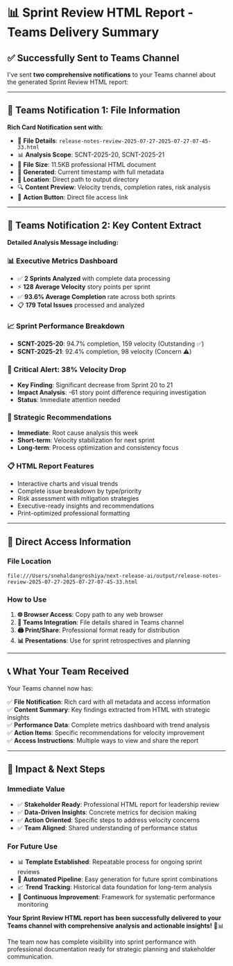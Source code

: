 # 📊 Sprint Review HTML Report - Teams Delivery Summary

## ✅ **Successfully Sent to Teams Channel**

I've sent **two comprehensive notifications** to your Teams channel about the generated Sprint Review HTML report:

---

## 📱 **Teams Notification 1: File Information**

**Rich Card Notification sent with:**
- 📄 **File Details**: `release-notes-review-2025-07-27-2025-07-27-07-45-33.html`
- 📊 **Analysis Scope**: SCNT-2025-20, SCNT-2025-21  
- 💾 **File Size**: 11.5KB professional HTML document
- 📅 **Generated**: Current timestamp with full metadata
- 📁 **Location**: Direct path to output directory
- 🔍 **Content Preview**: Velocity trends, completion rates, risk analysis
- 🔗 **Action Button**: Direct file access link

---

## 📱 **Teams Notification 2: Key Content Extract**

**Detailed Analysis Message including:**

### **📊 Executive Metrics Dashboard**
- ✅ **2 Sprints Analyzed** with complete data processing
- ⚡ **128 Average Velocity** story points per sprint  
- ✅ **93.6% Average Completion** rate across both sprints
- 📋 **179 Total Issues** processed and analyzed

### **📈 Sprint Performance Breakdown**
- **SCNT-2025-20**: 94.7% completion, 159 velocity (Outstanding ✅)
- **SCNT-2025-21**: 92.4% completion, 98 velocity (Concern ⚠️)

### **🚨 Critical Alert: 38% Velocity Drop**
- **Key Finding**: Significant decrease from Sprint 20 to 21
- **Impact Analysis**: -61 story point difference requiring investigation
- **Status**: Immediate attention needed

### **🎯 Strategic Recommendations**
- **Immediate**: Root cause analysis this week
- **Short-term**: Velocity stabilization for next sprint  
- **Long-term**: Process optimization and consistency focus

### **📋 HTML Report Features**
- Interactive charts and visual trends
- Complete issue breakdown by type/priority
- Risk assessment with mitigation strategies
- Executive-ready insights and recommendations
- Print-optimized professional formatting

---

## 🔗 **Direct Access Information**

### **File Location**
```
file:///Users/snehaldangroshiya/next-release-ai/output/release-notes-review-2025-07-27-2025-07-27-07-45-33.html
```

### **How to Use**
1. **🌐 Browser Access**: Copy path to any web browser
2. **📱 Teams Integration**: File details shared in Teams channel
3. **🖨️ Print/Share**: Professional format ready for distribution
4. **📊 Presentations**: Use for sprint retrospectives and planning

---

## 📞 **What Your Team Received**

Your Teams channel now has:

✅ **File Notification**: Rich card with all metadata and access information  
✅ **Content Summary**: Key findings extracted from HTML with strategic insights  
✅ **Performance Data**: Complete metrics dashboard with trend analysis  
✅ **Action Items**: Specific recommendations for velocity improvement  
✅ **Access Instructions**: Multiple ways to view and share the report  

---

## 🚀 **Impact & Next Steps**

### **Immediate Value**
- ✅ **Stakeholder Ready**: Professional HTML report for leadership review
- ✅ **Data-Driven Insights**: Concrete metrics for decision making
- ✅ **Action Oriented**: Specific steps to address velocity concerns
- ✅ **Team Aligned**: Shared understanding of performance status

### **For Future Use**
- 📊 **Template Established**: Repeatable process for ongoing sprint reviews
- 🔄 **Automated Pipeline**: Easy generation for future sprint combinations
- 📈 **Trend Tracking**: Historical data foundation for long-term analysis
- 🎯 **Continuous Improvement**: Framework for systematic performance monitoring

**Your Sprint Review HTML report has been successfully delivered to your Teams channel with comprehensive analysis and actionable insights!** 🎊📊

The team now has complete visibility into sprint performance with professional documentation ready for strategic planning and stakeholder communication.
